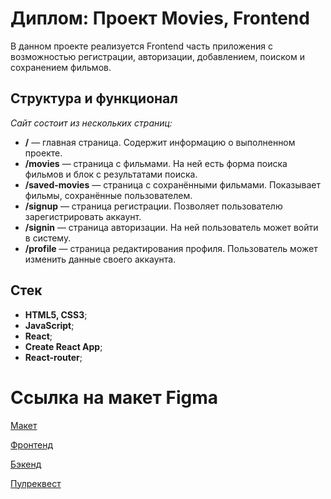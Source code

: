 # Диплом: Проект Movies, Frontend
В данном проекте реализуется Frontend часть приложения с возможностью регистрации, авторизации, добавлением, поиском и сохранением фильмов.

## Структура и функционал
*Сайт состоит из нескольких страниц:*

* __/__ — главная страница. Содержит информацию о выполненном проекте.
* __/movies__ — страница с фильмами. На ней есть форма поиска фильмов и блок с результатами поиска.
* __/saved-movies__ — страница с сохранёнными фильмами. Показывает фильмы, сохранённые пользователем.
* __/signup__ — страница регистрации. Позволяет пользователю зарегистрировать аккаунт.
* __/signin__ — страница авторизации. На ней пользователь может войти в систему.
* __/profile__ — страница редактирования профиля. Пользователь может изменить данные своего аккаунта.

## Стек
* __HTML5, CSS3__;
* __JavaScript__;
* __React__;
* __Create React App__;
* __React-router__;

# Ссылка на макет Figma
[Макет](https://disk.yandex.ru/d/_J9oIGsDKr8clQ) 

[Фронтенд](https://abramhard.movie.nomoredomains.icu/movies)

[Бэкенд](https://api.abramhard.movie.nomoredomains.icu)

[Пулреквест]()